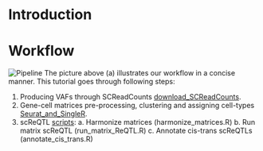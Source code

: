 # Introduction# Workflow![Pipeline](https://github.com/HorvathLab/NGS/blob/master/scReQTL/docs/pipeline.png?raw=true)The picture above (a) illustrates our workflow in a concise manner.This tutorial goes through following steps:1. Producing VAFs through SCReadCounts [download_SCReadCounts](https://github.com/HorvathLab/NGS/tree/master/SCReadCounts).2. Gene-cell matrices pre-processing, clustering and assigning cell-types [Seurat_and_SingleR](https://github.com/hliu5259/scReQTL).3. scReQTL [scripts](https://github.com/HorvathLab/ReQTL/):	a. Harmonize matrices (harmonize_matrices.R) 	b. Run matrix scReQTL (run_matrix_ReQTL.R)	c. Annotate cis-trans scReQTLs (annotate_cis_trans.R)